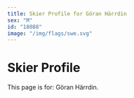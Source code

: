 ```yaml
---
title: Skier Profile for Göran Härrdin
sex: "M"
id: "18088"
image: "/img/flags/swe.svg" 
---
```


# Skier Profile

This page is for: Göran Härrdin.
    